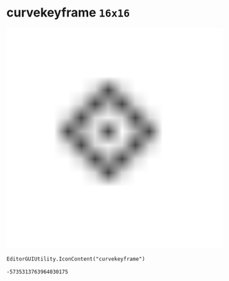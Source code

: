 # curvekeyframe `16x16`
<img src="/img/curvekeyframe.png" width=512 height=512>

``` CSharp
EditorGUIUtility.IconContent("curvekeyframe")
```
```
-5735313763964030175
```
